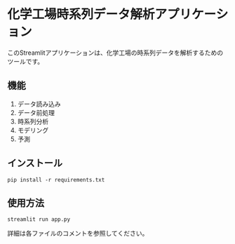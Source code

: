 # 化学工場時系列データ解析アプリケーション

このStreamlitアプリケーションは、化学工場の時系列データを解析するためのツールです。

## 機能

1. データ読み込み
2. データ前処理
3. 時系列分析
4. モデリング
5. 予測

## インストール

```
pip install -r requirements.txt
```

## 使用方法

```
streamlit run app.py
```

詳細は各ファイルのコメントを参照してください。
